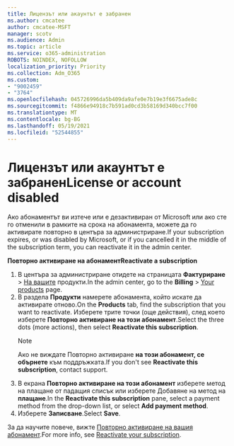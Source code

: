 ```yaml
---
title: Лицензът или акаунтът е забранен
ms.author: cmcatee
author: cmcatee-MSFT
manager: scotv
ms.audience: Admin
ms.topic: article
ms.service: o365-administration
ROBOTS: NOINDEX, NOFOLLOW
localization_priority: Priority
ms.collection: Adm_O365
ms.custom:
- "9002459"
- "3764"
ms.openlocfilehash: 045726996da5b409da9afe0e7b19e3f6675ade8c
ms.sourcegitcommit: f4866e94918c7b591ad0cd3b58169d340bcc7f00
ms.translationtype: MT
ms.contentlocale: bg-BG
ms.lasthandoff: 05/19/2021
ms.locfileid: "52544855"
---
```

# <a name="license-or-account-disabled"></a><span data-ttu-id="badd6-102">Лицензът или акаунтът е забранен</span><span class="sxs-lookup"><span data-stu-id="badd6-102">License or account disabled</span></span>

<span data-ttu-id="badd6-103">Ако абонаментът ви изтече или е дезактивиран от Microsoft или ако сте го отменили в рамките на срока на абонамента, можете да го активирате повторно в центъра за администриране.</span><span class="sxs-lookup"><span data-stu-id="badd6-103">If your subscription expires, or was disabled by Microsoft, or if you cancelled it in the middle of the subscription term, you can reactivate it in the admin center.</span></span>

<span data-ttu-id="badd6-104">**Повторно активиране на абонамент**</span><span class="sxs-lookup"><span data-stu-id="badd6-104">**Reactivate a subscription**</span></span>

1. <span data-ttu-id="badd6-105">В центъра за администриране отидете на страницата **Фактуриране**  >  [На вашите](https://go.microsoft.com/fwlink/p/?linkid=842054) продукти.</span><span class="sxs-lookup"><span data-stu-id="badd6-105">In the admin center, go to the **Billing** > [Your products](https://go.microsoft.com/fwlink/p/?linkid=842054) page.</span></span>
2. <span data-ttu-id="badd6-106">В раздела **Продукти** намерете абонамента, който искате да активирате отново.</span><span class="sxs-lookup"><span data-stu-id="badd6-106">On the **Products** tab, find the subscription that you want to reactivate.</span></span> <span data-ttu-id="badd6-107">Изберете трите точки (още действия), след което изберете **Повторно активиране на този абонамент**.</span><span class="sxs-lookup"><span data-stu-id="badd6-107">Select the three dots (more actions), then select **Reactivate this subscription**.</span></span>
    > [!NOTE]
    > <span data-ttu-id="badd6-108">Ако не виждате Повторно активиране **на този абонамент, се обърнете** към поддръжката.</span><span class="sxs-lookup"><span data-stu-id="badd6-108">If you don't see **Reactivate this subscription**, contact support.</span></span>
3. <span data-ttu-id="badd6-109">В екрана **Повторно активиране на този абонамент** изберете метод на плащане от падащия списък или изберете Добавяне на метод на **плащане**.</span><span class="sxs-lookup"><span data-stu-id="badd6-109">In the **Reactivate this subscription** pane, select a payment method from the drop-down list, or select **Add payment method**.</span></span>
4. <span data-ttu-id="badd6-110">Изберете **Записване**.</span><span class="sxs-lookup"><span data-stu-id="badd6-110">Select **Save**.</span></span>

<span data-ttu-id="badd6-111">За да научите повече, вижте [Повторно активиране на вашия абонамент](/microsoft-365/commerce/subscriptions/reactivate-your-subscription).</span><span class="sxs-lookup"><span data-stu-id="badd6-111">For more info, see [Reactivate your subscription](/microsoft-365/commerce/subscriptions/reactivate-your-subscription).</span></span>